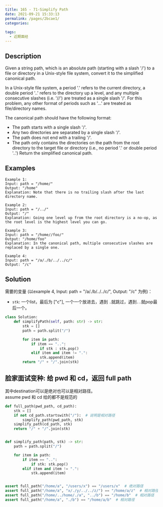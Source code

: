 ```yaml
---
title: 165 - 71-Simplify Path
date: 2021-09-21 15:33:13
permalink: /pages/2bcae1/
categories:
  
tags:
  - 近期面经
---
```

## Description
Given a string path, which is an absolute path (starting with a slash '/') to a file or directory in a Unix-style file system, convert it to the simplified canonical path.

In a Unix-style file system, a period '.' refers to the current directory, a double period '..' refers to the directory up a level, and any multiple consecutive slashes (i.e. '//') are treated as a single slash '/'. For this problem, any other format of periods such as '...' are treated as file/directory names.

The canonical path should have the following format:

- The path starts with a single slash '/'.
- Any two directories are separated by a single slash '/'.
- The path does not end with a trailing '/'.
- The path only contains the directories on the path from the root directory to the target file or directory (i.e., no period '.' or double period '..')
Return the simplified canonical path.

## Examples
```
Example 1:
Input: path = "/home/"
Output: "/home"
Explanation: Note that there is no trailing slash after the last directory name.

Example 2:
Input: path = "/../"
Output: "/"
Explanation: Going one level up from the root directory is a no-op, as the root level is the highest level you can go.

Example 3:
Input: path = "/home//foo/"
Output: "/home/foo"
Explanation: In the canonical path, multiple consecutive slashes are replaced by a single one.

Example 4:
Input: path = "/a/./b/../../c/"
Output: "/c"
```
## Solution
需要的变量 (以example 4, Input: path = "/a/./b/../../c/", Output: "/c" 为例)：
- `stk`: 一个list，最后为 ["c"], 一个一个放进去，遇到 `.`就跳过，遇到`..`就pop最后一个。
```python
class Solution:
    def simplifyPath(self, path: str) -> str:
        stk = []
        path = path.split("/")

        for item in path:
            if item == "..":
                if stk : stk.pop()
            elif item and item != ".":
                stk.append(item)
        return "/" + "/".join(stk)
```

## 脸家面试变种: 给 pwd 和 cd，返回 full path
其中destination可以是绝对也可以是相对路径。   
assume pwd 和 cd 给的都不是规范的
```python
def full_path(pwd_path, cd_path):
    stk = []
    if not cd_path.startswith("/"):  # 说明是相对路径
        simplify_path(pwd_path, stk)
    simplify_path(cd_path, stk)
    return "/" + "/".join(stk)


def simplify_path(path, stk) -> str:
    path = path.split("/")

    for item in path:
        if item == "..":
            if stk: stk.pop()
        elif item and item != ".":
            stk.append(item)


assert full_path("/home/a", "/users/x") == "/users/x"  # 绝对路径
assert full_path("/home/a", "x/./y/../../z/") == "/home/a/z"  # 相对路径
assert full_path("/home/../home/./a", "../b") == "/home/b"  # 相对路径
assert full_path("/home/a", "./b") == "/home/a/b"  # 相对路径
```
